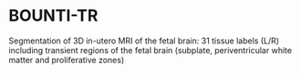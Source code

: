 # BOUNTI-TR
Segmentation of 3D in-utero MRI of the fetal brain: 31 tissue labels (L/R) including transient regions of the fetal brain (subplate, periventricular white matter and proliferative zones)
